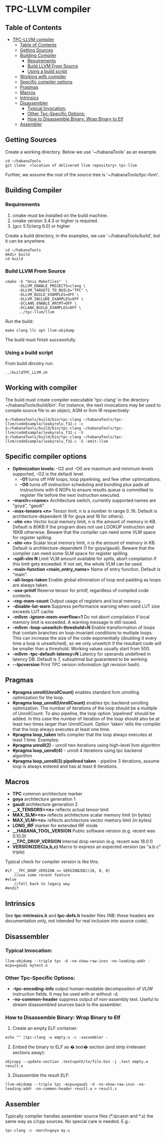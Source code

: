 # TPC-LLVM compiler

## Table of Contents
- [TPC-LLVM compiler](#tpc-llvm-compiler)
  - [Table of Contents](#table-of-contents)
  - [Getting Sources](#getting-sources)
  - [Building Compiler](#building-compiler)
    - [Requirements](#requirements)
    - [Build LLVM From Source](#build-llvm-from-source)
    - [Using a build script](#using-a-build-script)
  - [Working with compiler](#working-with-compiler)
  - [Specific compiler options](#specific-compiler-options)
  - [Pragmas](#pragmas)
  - [Macros](#macros)
  - [Intrinsics](#intrinsics)
  - [Disassembler](#disassembler)
    - [Typical Invocation:](#typical-invocation)
    - [Other Tpc-Specific Options:](#other-tpc-specific-options)
    - [How to Disassemble Binary: Wrap Binary to Elf](#how-to-disassemble-binary-wrap-binary-to-elf)
  - [Assembler](#assembler)

## Getting Sources

Create a working directory. Below we use '~/habanaTools' as an example.

```
cd ~/habanaTools
git clone  <location of delivered llvm repository> tpc-llvm
```

Further, we assume the root of the source tree is '~/habanaTools/tpc-llvm'.

## Building Compiler

### Requirements
1. cmake must be installed on the build machine.
2. cmake version 3.4.3 or higher is required.
3. [gcc 5.1|clang 6.0] or higher  

Create a build directory, in the examples, we use '~/habanaTools/build', but it can be anywhere.

```
cd ~/habanaTools
mkdir build
cd build
```

### Build LLVM From Source
```
cmake -G "Unix Makefiles"  \
      -DLLVM_ENABLE_PROJECTS=clang \
      -DLLVM_TARGETS_TO_BUILD="TPC" \
      -DLLVM_BUILD_EXAMPLES=OFF \
      -DLLVM_INCLUDE_EXAMPLES=OFF \
      -DCLANG_ENABLE_ARCMT=OFF \
      -DCLANG_BUILD_EXAMPLES=OFF \
      ../tpc-llvm/llvm
```
Run the build:
```
make clang llc opt llvm-objdump
```
The build must finish successfully.

### Using a build script
From build dircotry run:
```
../buildTPC_LLVM.sh
```

## Working with compiler

The build must create compiler executable 'tpc-clang' in the directory ~/habanaTools/build/bin'. For instance, the next invocations may be used to compile source file to an object, ASM or llvm IR respectively:

```
$~/habanaTools/build/bin/tpc-clang ~/habanaTools/tpc-llvm/codeExample/leakyrelu_f32.c -c  
$~/habanaTools/build/bin/tpc-clang ~/habanaTools/tpc-llvm/codeExample/leakyrelu_f32.c -S  
$~/habanaTools/build/bin/tpc-clang ~/habanaTools/tpc-llvm/codeExample/leakyrelu_f32.c -S -emit-llvm
```

## Specific compiler options


* **Optimization levels:** -O2 and -O0 are maximum and minimum levels supported, -O2 is the default level.
  * **-O1** turns off HW loops, loop pipelining, and few other optimizations.
  * **-O0** turns off instruction scheduling and bundling plus pads all instructions with 6 NOPs to ensure results queue is committed to register file before the next instruction executed.
* **-march=\<name\>**     Architecture switch, currently supported names are "goya", "gaudi"
* **-max-tensors \<n\>**  Tensor limit, n is a number in range 0..16. Default is architecture-dependent (8 for goya and 16 for others).
* **-vlm \<n\>**    Vector local memory limit, n is the amount of memory in KB. Default is 80KB if the program does not use LOOKUP instruction and 16KB otherwise. Beware that the compiler can need some VLM space for register spilling.
* **-slm \<n\>**    Scalar local memory limit, n is the amount of memory in KB. Default is architecture-dependent (1 for goya/gaudi). Beware that the compiler can need some SLM space for register spilling.
* **-spill-vlm N**    Limit VLM amount available for spills, abort compilation if this limit gets exceeded. If not set, the whole VLM can be used.
* **-main-function \<main_entry_name\>**  Name of entry function. Default is "main".
* **-all-loops-taken**  Enable global elimination of loop end padding as loops are always taken.
* **-use-printf**   Reserve tensor for printf, regardless of compiled code contents.
* **-reg-mem-count**    Output usage of registers and local memory.
* **-disable-lut-warn** Suppress performance warning when used LUT size exceeds LUT cache
* **-mllvm -ignore-mem-overflow=1**     Do not abort compilation if local memory limit is exceeded. A warning message is still issued.
* **-mllvm -loop-unswitch-threshold=N** Enable transformation of loops that contain branches on loop-invariant conditions to multiple loops. This can increase the size of the code exponentially (doubling it every time a loop is unswitched), so we only unswitch if the resultant code will be smaller than a threshold. Working values usually start from 500.
* **-mllvm -tpc-default-latency=N**   Latency for operands undefined in latency DB. Default is 7, suboptimal but guaranteed to be working.
* **--tpcversion**    Print TPC version information (git revision hash).

## Pragmas

* **\#pragma unroll(UnrollCount)**  enables standard llvm unrolling optimization for the loop.
* **\#pragma loop_unroll(UnrollCount)**   enables tpc backend unrolling optimization. The number of iterations of the loop should be a multiple of UnrollCount. To also pipeline, the loop option 'pipelined' should be added. In this case the number of iteration of the loop should also be at least two times larger than UnrollCount. Option 'taken' tells the compiler that the loop always executes at least one time. 
* **\#pragma loop_taken**   tells compiler that the loop always executes at least 1 time. 
Examples:
* **\#pragma unroll(2)** - unroll two iterations using high-level llvm algorithm
* **\#pragma loop_unroll(4)** - unroll 4 iterations using tpc backend algorithm
* **\#pragma loop_unroll(3) pipelined taken** - pipeline 3 iterations, assume loop is always entered and has at least 6 iterations.

## Macros

* **__TPC__**     common architecture marker
* **__goya__**                architecture generation 1
* **__gaudi__**               architecture generation 2
* **__X_TENSORS=\<n\>**   reflects actual tensor limit
* **MAX_SLM=\<n\>**             reflects architecture scalar memory limit (in bytes)
* **MAX_VLM=\<n\>**             reflects architecture vector memory limit (in bytes)
* **__LONG_IRF__**    marker for extended IRF mode
* **__HABANA_TOOL_VERSION**   Public software version (e.g. recent was 0.10.0)
* **__TPC_DROP_VERSION**      Internal drop version (e.g. recent was 18.0.1)
* **VERSION2DEC(a,b,c)**      Macro to express an expected version (as "a.b.c" triple)

Typical check for compiler version is like this:
```
#if __TPC_DROP_VERSION >= VERSION2DEC(16, 0, 0)
    //use some recent feature
#else
    //fall back to legacy way
#endif
```

## Intrinsics
See **tpc-intrinsics.h** and **tpc-defs.h** header files (NB: these headers are documentation only, not intended for real inclusion into source code).

## Disassembler
### Typical Invocation:

```
llvm-objdump --triple tpc -d -no-show-raw-insn -no-leading-addr -mcpu=gaudi mytest.o
```

### Other Tpc-Specific Options:
* **-tpc-encoding-info**  output human-readable decomposition of VLIW instruction fields. It may be used with or without -d.
* **-no-common-header** suppress output of non-assembly text. Useful to stream disassembled sources back to the assembler.

### How to Disassemble Binary: Wrap Binary to Elf
1) Create an empty ELF container:
```
echo "" |tpc-clang -o empty.o -c -xassembler -
```

2) Embed the binary to ELF as �.text� section (and strip irrelevant sections away):
```
objcopy --update-section .text=path/to/file.bin -j .text empty.o result.o
```

3) Disassemble the result ELF:
```
llvm-objdump --triple tpc -mcpu=gaudi -d -no-show-raw-insn -no-leading-addr -no-common-header result.o > result.s
```
## Assembler
Typically compiler handles assembler source files (*.tpcasm and *.s) the same way as c/cpp sources. No special care is needed. E.g.:
```
tpc-clang -c -march=goya my.s
```